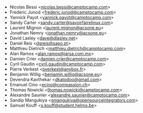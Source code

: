 - Nicolas Bessi \<<nicolas.bessi@camptocamp.com>\>
- Frederic Junod \<<frederic.junod@camptocamp.com>\>
- Yannick Payot \<<yannick.payot@camptocamp.com>\>
- Sandy Carter \<<sandy.carter@savoirfairelinux.com>\>
- Laurent Mignon \<<laurent.mignon@acsone.eu>\>
- Jonathan Nemry \<<jonathan.nemry@acsone.eu>\>
- David Lasley \<<dave@dlasley.net>\>
- Daniel Reis \<<dgreis@sapo.pt>\>
- Matthieu Dietrich \<<matthieu.dietrich@camptocamp.com>\>
- Alan Ramos \<<alan.ramos@jarsa.com.mx>\>
- Damien Crier \<<damien.crier@camptocamp.com>\>
- Cyril Gaudin \<<cyril.gaudin@camptocamp.com>\>
- Pierre Verkest \<<pverkest@anybox.fr>\>
- Benjamin Willig \<<benjamin.willig@acsone.eu>\>
- Devendra Kavthekar \<<dkatodoo@gmail.com>\>
- Emanuel Cino \<<ecino@compassion.ch>\>
- Thomas Nowicki \<<thomas.nowicki@camptocamp.com>\>
- Alexandre Saunier \<<alexandre.saunier@camptocamp.com>\>
- Sandip Mangukiya \<<smangukiya@opensourceintegrators.com>\>
- Samuel Kouff \<<s.kouff@student.helmo.be>\>
